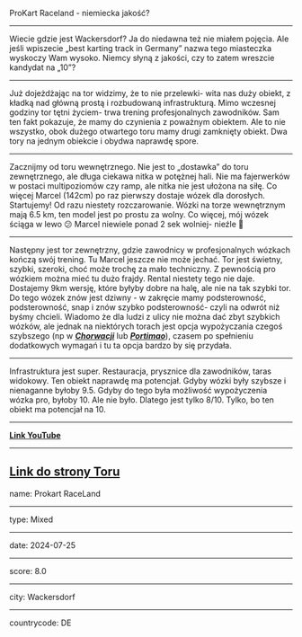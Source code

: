 ProKart Raceland - niemiecka jakość?

---
Wiecie gdzie jest Wackersdorf? Ja do niedawna też nie miałem pojęcia. Ale jeśli wpiszecie „best karting track in Germany” nazwa tego miasteczka wyskoczy Wam wysoko. Niemcy słyną z jakości, czy to zatem wreszcie kandydat na „10”? 

---

Już dojeżdżając na tor widzimy, że to nie przelewki- wita nas duży obiekt, z kładką nad główną prostą i rozbudowaną infrastrukturą. Mimo wczesnej godziny tor tętni życiem- trwa trening profesjonalnych zawodników. Sam ten fakt pokazuje, że mamy do czynienia z poważnym obiektem. Ale to nie wszystko, obok dużego otwartego toru mamy drugi zamknięty obiekt. Dwa tory na jednym obiekcie i obydwa naprawdę spore. 

---

Zacznijmy od toru wewnętrznego. Nie jest to „dostawka” do toru zewnętrznego, ale długa ciekawa nitka w potężnej hali. Nie ma fajerwerków w postaci multipoziomów czy ramp, ale nitka nie jest ułożona na siłę. Co więcej Marcel (142cm) po raz pierwszy dostaje wózek dla dorosłych. Startujemy! Od razu niestety rozczarowanie. Wózki na torze wewnętrznym mają 6.5 km, ten model jest po prostu za wolny. Co więcej, mój wózek ściąga w lewo 😕  Marcel niewiele ponad 2 sek wolniej- nieźle 🙂 

--- 

Następny jest tor zewnętrzny, gdzie zawodnicy w profesjonalnych wózkach kończą swój trening. Tu Marcel jeszcze nie może jechać. Tor jest świetny, szybki, szeroki, choć może trochę za mało techniczny. Z pewnością pro wózkiem można mieć tu dużo frajdy. Rental niestety tego nie daje. Dostajemy 9km wersję, które byłyby dobre na halę, ale nie na tak szybki tor. Do tego wózek znów jest dziwny - w zakręcie mamy podsterowność, podsterowność, snap i znów szybko podsterowność- czyli na odwrót niż byśmy chcieli. Wiadomo że dla ludzi z ulicy nie można dać zbyt szybkich wózków, ale jednak na niektórych torach jest opcja wypożyczania czegoś szybszego (np w **_[Chorwacji](/posts/tracks/MotodromPorec)_** lub **_[Portimao](/posts/tracks/Portimao)_**), czasem po spełnieniu dodatkowych wymagań i tu ta opcja bardzo by się przydała.

---

Infrastruktura jest super. Restauracja, prysznice dla zawodników, taras widokowy. Ten obiekt naprawdę ma potencjał. Gdyby wózki były szybsze i nienaganne byłoby 9.5. Gdyby do tego była możliwość wypożyczenia wózka pro, byłoby 10. Ale nie było. Dlatego jest tylko 8/10. Tylko, bo ten obiekt ma potencjał na 10. 

---

**[Link YouTube <click>](https://youtu.be/oJu9mMGVpzA)**


---

**[Link do strony Toru <click>](https://www.prokart-raceland.com/)**
---

name: Prokart RaceLand

---

type: Mixed

---

date: 2024-07-25

---

score: 8.0

---

city: Wackersdorf

---

countrycode: DE
